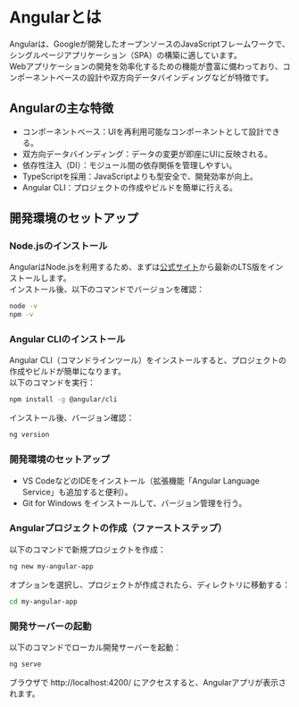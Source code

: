 # Angularとは

Angularは、Googleが開発したオープンソースのJavaScriptフレームワークで、シングルページアプリケーション（SPA）の構築に適しています。  
Webアプリケーションの開発を効率化するための機能が豊富に備わっており、コンポーネントベースの設計や双方向データバインディングなどが特徴です。

## Angularの主な特徴

* コンポーネントベース：UIを再利用可能なコンポーネントとして設計できる。
* 双方向データバインディング：データの変更が即座にUIに反映される。
* 依存性注入（DI）：モジュール間の依存関係を管理しやすい。
* TypeScriptを採用：JavaScriptよりも型安全で、開発効率が向上。
* Angular CLI：プロジェクトの作成やビルドを簡単に行える。

## 開発環境のセットアップ

### Node.jsのインストール

AngularはNode.jsを利用するため、まずは[公式サイト](https://nodejs.org/ja)から最新のLTS版をインストールします。  
インストール後、以下のコマンドでバージョンを確認：
```sh
node -v
npm -v
```

### Angular CLIのインストール
Angular CLI（コマンドラインツール）をインストールすると、プロジェクトの作成やビルドが簡単になります。  
以下のコマンドを実行：

```sh
npm install -g @angular/cli
```
インストール後、バージョン確認：
```sh
ng version
```

### 開発環境のセットアップ
- VS CodeなどのIDEをインストール（拡張機能「Angular Language Service」も追加すると便利）。
- Git for Windows をインストールして、バージョン管理を行う。

### Angularプロジェクトの作成（ファーストステップ）
以下のコマンドで新規プロジェクトを作成：

```sh
ng new my-angular-app
```
オプションを選択し、プロジェクトが作成されたら、ディレクトリに移動する：

```sh
cd my-angular-app
```

### 開発サーバーの起動
以下のコマンドでローカル開発サーバーを起動：

```sh
ng serve
```
ブラウザで http://localhost:4200/ にアクセスすると、Angularアプリが表示されます。
